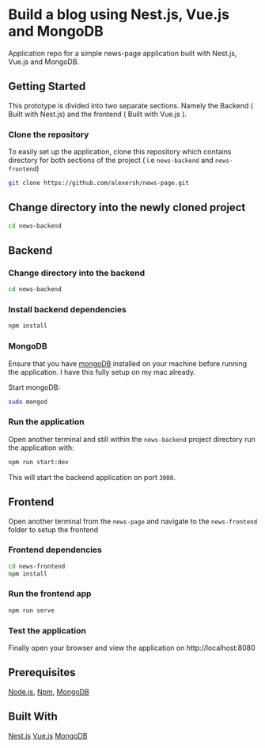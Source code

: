# Build a blog using Nest.js, Vue.js and MongoDB

Application repo for a simple news-page application built with Nest.js, Vue.js and MongoDB.

## Getting Started
This prototype is divided into two separate sections. Namely the Backend ( Built with Nest.js) and the frontend
( Built with Vue.js ).

### Clone the repository
To easily set up the application, clone this repository which contains directory for both sections of the project ( i.e `news-backend` and `news-frontend`)

```bash
git clone https://github.com/alexersh/news-page.git
```

## Change directory into the newly cloned project
```bash
cd news-backend
```

## Backend
### Change directory into the backend
```bash
cd news-backend
```

### Install backend dependencies

```bash
npm install
```

### MongoDB
Ensure that you have [mongoDB](https://www.mongodb.com/) installed on your machine before running the application. I have this fully setup on my mac already.

Start mongoDB:

```bash
sudo mongod
```

### Run the application
Open another terminal and still within the `news-backend` project directory run the application with:

```bash
npm run start:dev
```

This will start the backend application on port `3000`.

## Frontend
Open another terminal from the `news-page` and navigate to the `news-frontend` folder to setup the frontend

### Frontend dependencies
```bash
cd news-frontend
npm install
```

### Run the frontend app

```bash
npm run serve
```

### Test the application
Finally open your browser and view the application on http://localhost:8080

## Prerequisites
 [Node.js](https://nodejs.org/en/), [Npm](https://www.npmjs.com/), [MongoDB](https://docs.mongodb.com/v3.2/installation/)

## Built With
[Nest.js](https://nestjs.com/)
[Vue.js](https://vuejs.org/)
[MongoDB](https://www.mongodb.com/) 
